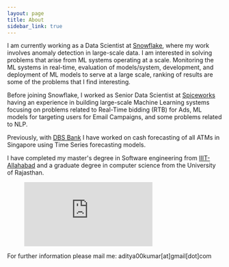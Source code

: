 ```yaml
---
layout: page
title: About
sidebar_link: true
---
```


I am currently working as a Data Scientist at [Snowflake](https://www.snowflake.com/en/), where my work involves anomaly detection in large-scale data. I am interested in solving problems that arise from ML systems operating at a scale. Monitoring the ML systems in real-time, evaluation of models/system, development, and deployment of ML models to serve at a large scale, ranking of results are some of the problems that I find interesting.

Before joining Snowflake, I worked as Senior Data Scientist at [Spiceworks](https://www.spiceworks.com/) having an experience in building large-scale Machine Learning systems focusing on problems related to Real-Time bidding (RTB) for Ads, ML models for targeting users for Email Campaigns, and some problems related to NLP. 

Previously, with [DBS Bank](https://www.dbs.com.sg/index/default.page) I have worked on cash forecasting of all ATMs in Singapore using Time Series forecasting models.

I have completed my master's degree in Software engineering from [IIIT-Allahabad](https://www.iiita.ac.in/) and a graduate degree in computer science from the University of Rajasthan.


<figure>
  <embed src="https://wakatime.com/share/@69576c69-c4a5-4a6b-8acc-fa47215f1637/daab6be1-838c-4c54-903f-191c3492b296.svg">
<!--   </embed> -->
</figure>

For further information please mail me: aditya00kumar[at]gmail[dot]com
